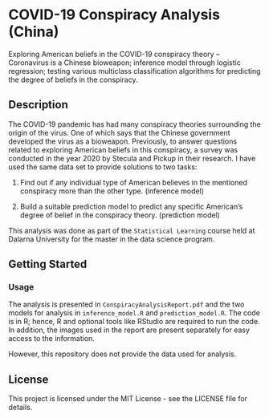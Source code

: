 # COVID-19 Conspiracy Analysis (China)

Exploring American beliefs in the COVID-19 conspiracy theory – Coronavirus is a Chinese bioweapon; inference model through logistic regression; testing various multiclass classification algorithms for predicting the degree of beliefs in the conspiracy.

## Description

The COVID-19 pandemic has had many conspiracy theories surrounding the origin of the virus. One of which says that the Chinese government developed the virus as a bioweapon. Previously, to answer questions related to exploring American beliefs in this conspiracy, a survey was conducted in the year 2020 by Stecula and Pickup in their research. I have used the same data set to provide solutions to two tasks:

1. Find out if any individual type of American believes in the mentioned conspiracy more than the other type. (inference model)

3. Build a suitable prediction model to predict any specific American’s degree of belief in the conspiracy theory. (prediction model)

This analysis was done as part of the ```Statistical Learning``` course held at Dalarna University for the master in the data science program. 

## Getting Started

### Usage

The analysis is presented in ```ConspiracyAnalysisReport.pdf``` and the two models for analysis in ```inference_model.R``` and ```prediction_model.R```.  The code is in R; hence, R and optional tools like RStudio are required to run the code. In addition, the images used in the report are present separately for easy access to the information.

However, this repository does not provide the data used for analysis.

## License

This project is licensed under the MIT License - see the LICENSE file for details.
